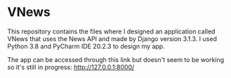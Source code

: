 # VNews

This repository contains the files where I designed an application called VNews that uses the News API and made by Django version 3.1.3. I used Python 3.8 and PyCharm IDE 20.2.3 to design my app.

The app can be accessed through this link but doesn't seem to be working so it's still in progress: http://127.0.0.1:8000/
